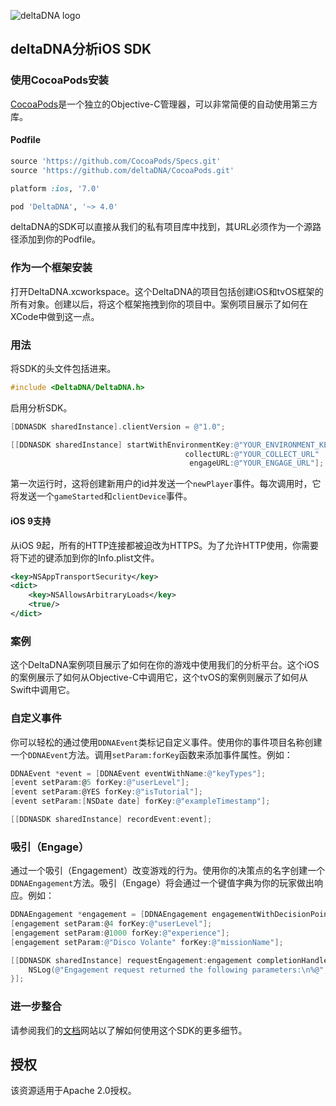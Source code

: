 ![deltaDNA logo](https://deltadna.com/wp-content/uploads/2015/06/deltadna_www@1x.png)

## deltaDNA分析iOS SDK

### 使用CocoaPods安装

[CocoaPods](https://cocoapods.org/)是一个独立的Objective-C管理器，可以非常简便的自动使用第三方库。

#### Podfile

```ruby
source 'https://github.com/CocoaPods/Specs.git'
source 'https://github.com/deltaDNA/CocoaPods.git'

platform :ios, '7.0'

pod 'DeltaDNA', '~> 4.0'
```

deltaDNA的SDK可以直接从我们的私有项目库中找到，其URL必须作为一个源路径添加到你的Podfile。

### 作为一个框架安装

打开DeltaDNA.xcworkspace。这个DeltaDNA的项目包括创建iOS和tvOS框架的所有对象。创建以后，将这个框架拖拽到你的项目中。案例项目展示了如何在XCode中做到这一点。

### 用法

将SDK的头文件包括进来。

```objective-c
#include <DeltaDNA/DeltaDNA.h>
```

启用分析SDK。

```objective-c
[DDNASDK sharedInstance].clientVersion = @"1.0";

[[DDNASDK sharedInstance] startWithEnvironmentKey:@"YOUR_ENVIRONMENT_KEY"
                                       collectURL:@"YOUR_COLLECT_URL"
                                        engageURL:@"YOUR_ENGAGE_URL"];

```

第一次运行时，这将创建新用户的id并发送一个`newPlayer`事件。每次调用时，它将发送一个`gameStarted`和`clientDevice`事件。

#### iOS 9支持

从iOS 9起，所有的HTTP连接都被迫改为HTTPS。为了允许HTTP使用，你需要将下述的键添加到你的Info.plist文件。

```xml
<key>NSAppTransportSecurity</key>
<dict>
    <key>NSAllowsArbitraryLoads</key>
    <true/>
</dict>
```

### 案例

这个DeltaDNA案例项目展示了如何在你的游戏中使用我们的分析平台。这个iOS的案例展示了如何从Objective-C中调用它，这个tvOS的案例则展示了如何从Swift中调用它。

### 自定义事件

你可以轻松的通过使用`DDNAEvent`类标记自定义事件。使用你的事件项目名称创建一个`DDNAEvent`方法。调用`setParam:forKey`函数来添加事件属性。例如：

```objective-c
DDNAEvent *event = [DDNAEvent eventWithName:@"keyTypes"];
[event setParam:@5 forKey:@"userLevel"];
[event setParam:@YES forKey:@"isTutorial"];
[event setParam:[NSDate date] forKey:@"exampleTimestamp"];

[[DDNASDK sharedInstance] recordEvent:event];
```

### 吸引（Engage）

通过一个吸引（Engagement）改变游戏的行为。使用你的决策点的名字创建一个`DDNAEngagement`方法。吸引（Engage）将会通过一个键值字典为你的玩家做出响应。例如：

```objective-c
DDNAEngagement *engagement = [DDNAEngagement engagementWithDecisionPoint:@"gameLoaded"];
[engagement setParam:@4 forKey:@"userLevel"];
[engagement setParam:@1000 forKey:@"experience"];
[engagement setParam:@"Disco Volante" forKey:@"missionName"];

[[DDNASDK sharedInstance] requestEngagement:engagement completionHandler:^(NSDictionary* parameters, NSInteger statusCode, NSError* error) {
    NSLog(@"Engagement request returned the following parameters:\n%@", parameters);
}];
```

### 进一步整合

请参阅我们的[文档](http://docs.deltadna.com/advanced-integration/ios-sdk/)网站以了解如何使用这个SDK的更多细节。

## 授权

该资源适用于Apache 2.0授权。
